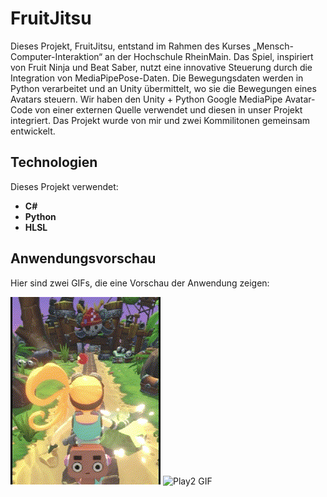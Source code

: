 # FruitJitsu

Dieses Projekt, FruitJitsu, entstand im Rahmen des Kurses „Mensch-Computer-Interaktion“ an der Hochschule RheinMain. Das Spiel, inspiriert von Fruit Ninja und Beat Saber, nutzt eine innovative Steuerung durch die Integration von MediaPipePose-Daten. Die Bewegungsdaten werden in Python verarbeitet und an Unity übermittelt, wo sie die Bewegungen eines Avatars steuern. Wir haben den Unity + Python Google MediaPipe Avatar-Code von einer externen Quelle verwendet und diesen in unser Projekt integriert. Das Projekt wurde von mir und zwei Kommilitonen gemeinsam entwickelt.
## Technologien

Dieses Projekt verwendet:
- **C#**
- **Python**
- **HLSL**

## Anwendungsvorschau

Hier sind zwei GIFs, die eine Vorschau der Anwendung zeigen:

![Play3 GIF](https://github.com/sadia5675/FruitJitsu/blob/main/play3.gif)
![Play2 GIF](https://github.com/sadia5675/FruitJitsu/blob/main/play2.gif)
